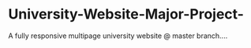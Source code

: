 # University-Website-Major-Project-
A fully responsive multipage university website @ master branch....

